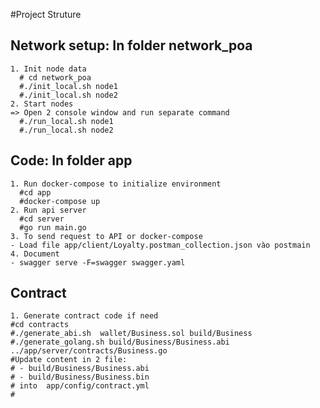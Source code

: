 #Project Struture
  ## Network setup: In folder network_poa
    1. Init node data
      # cd network_poa
      #./init_local.sh node1
      #./init_local.sh node2
    2. Start nodes
    => Open 2 console window and run separate command
      #./run_local.sh node1
      #./run_local.sh node2
  ## Code: In folder app
    1. Run docker-compose to initialize environment
      #cd app
      #docker-compose up
    2. Run api server
      #cd server
      #go run main.go
    3. To send request to API or docker-compose
    - Load file app/client/Loyalty.postman_collection.json vào postmain
    4. Document
    - swagger serve -F=swagger swagger.yaml
  ## Contract
    1. Generate contract code if need
    #cd contracts
    #./generate_abi.sh  wallet/Business.sol build/Business
    #./generate_golang.sh build/Business/Business.abi ../app/server/contracts/Business.go
    #Update content in 2 file:
    # - build/Business/Business.abi
    # - build/Business/Business.bin
    # into  app/config/contract.yml
    #
